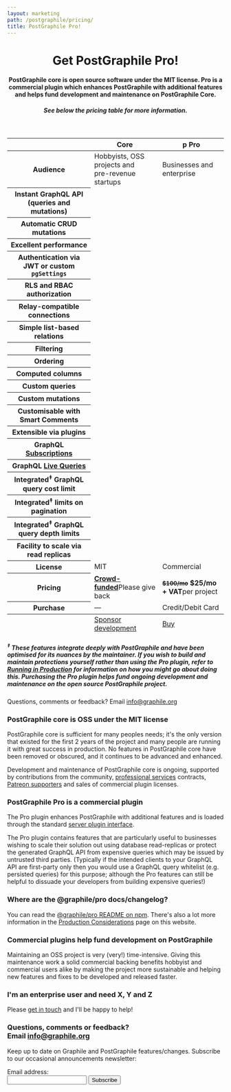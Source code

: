 ```yaml
---
layout: marketing
path: /postgraphile/pricing/
title: PostGraphile Pro!
---
```


<header class='hero simple'>
<div class='container'>
<div class='row'>
<div class='col-xs-12'>
<div class='hero-block'>

# Get PostGraphile Pro!

#### PostGraphile core is open source software under the MIT license. Pro is a commercial plugin which enhances PostGraphile with additional features and helps fund development and maintenance on PostGraphile Core.

##### See below the pricing table for more information.

</div>
</div>
</div>
</div>
</header>

<!-- **************************************** -->

<section>
<div class='container'>

<div class='row'>
<div class='text-center col-xs-12'>

<table class='pricing-table'>
  <thead>

<tr>
  <th></th>
  <th><span class="f3 fab fa-github"></span> Core</th>
  <th><span class='plan-pro'><span class='first-letter'>p</span></span> Pro</th>
</tr>

</thead>
<tbody>

<tr>
  <th>Audience</th>
  <td>Hobbyists, OSS projects and<br />pre-revenue startups</td>
  <td>Businesses and enterprise</td>
</tr>

<tr>
  <th>Instant GraphQL API<br />(queries and mutations)</th>
  <td><span class='fas fa-check-circle'></span></td>
  <td><span class='fas fa-check-circle'></span></td>
</tr>

<tr>
  <th>Automatic CRUD mutations</th>
  <td><span class='fas fa-check-circle'></span></td>
  <td><span class='fas fa-check-circle'></span></td>
</tr>

<tr>
  <th>Excellent performance</th>
  <td><span class='fas fa-check-circle'></span></td>
  <td><span class='fas fa-check-circle'></span></td>
</tr>

<tr>
  <th>Authentication via JWT or custom <code>pgSettings</code></th>
  <td><span class='fas fa-check-circle'></span></td>
  <td><span class='fas fa-check-circle'></span></td>
</tr>

<tr>
  <th>RLS and RBAC authorization</th>
  <td><span class='fas fa-check-circle'></span></td>
  <td><span class='fas fa-check-circle'></span></td>
</tr>

<tr>
  <th>Relay-compatible connections</th>
  <td><span class='fas fa-check-circle'></span></td>
  <td><span class='fas fa-check-circle'></span></td>
</tr>

<tr>
  <th>Simple list-based relations</th>
  <td><span class='fas fa-check-circle'></span></td>
  <td><span class='fas fa-check-circle'></span></td>
</tr>

<tr>
  <th>Filtering</th>
  <td><span class='fas fa-check-circle'></span></td>
  <td><span class='fas fa-check-circle'></span></td>
</tr>

<tr>
  <th>Ordering</th>
  <td><span class='fas fa-check-circle'></span></td>
  <td><span class='fas fa-check-circle'></span></td>
</tr>

<tr>
  <th>Computed columns</th>
  <td><span class='fas fa-check-circle'></span></td>
  <td><span class='fas fa-check-circle'></span></td>
</tr>

<tr>
  <th>Custom queries</th>
  <td><span class='fas fa-check-circle'></span></td>
  <td><span class='fas fa-check-circle'></span></td>
</tr>

<tr>
  <th>Custom mutations</th>
  <td><span class='fas fa-check-circle'></span></td>
  <td><span class='fas fa-check-circle'></span></td>
</tr>

<tr>
  <th>Customisable with<br />Smart Comments</th>
  <td><span class='fas fa-check-circle'></span></td>
  <td><span class='fas fa-check-circle'></span></td>
</tr>

<tr>
  <th>Extensible via plugins</th>
  <td><span class='fas fa-check-circle'></span></td>
  <td><span class='fas fa-check-circle'></span></td>
</tr>

<tr>
  <th>GraphQL <a href="/postgraphile/subscriptions/">Subscriptions</a></th>
  <td><span class='fas fa-check-circle'></span></td>
  <td><span class='fas fa-check-circle'></span></td>
</tr>

<tr>
  <th>GraphQL <a href="/postgraphile/live-queries/">Live Queries</a></th>
  <td><span class='fas fa-check-circle'></span></td>
  <td><span class='fas fa-check-circle'></span></td>
</tr>

<tr>
  <th>Integrated<sup>‡</sup> GraphQL query cost limit</th>
  <td><span class='fas fa-times-circle'></span></td>
  <td><span class='fas fa-check-circle'></span></td>
</tr>

<tr>
  <th>Integrated<sup>‡</sup> limits on pagination</th>
  <td><span class='fas fa-times-circle'></span></td>
  <td><span class='fas fa-check-circle'></span></td>
</tr>

<tr>
  <th>Integrated<sup>‡</sup> GraphQL query depth limits</th>
  <td><span class='fas fa-times-circle'></span></td>
  <td><span class='fas fa-check-circle'></span></td>
</tr>

<tr>
  <th>Facility to scale via read replicas</th>
  <td><span class='fas fa-times-circle'></span></td>
  <td><span class='fas fa-check-circle'></span></td>
</tr>

<tr>
  <th>License</th>
  <td>MIT</td>
  <td>Commercial</td>
</tr>

<tr>
  <th>Pricing</th>
  <td><strong><a href='/sponsor'>Crowd-funded</a></strong><span class='note'>Please give back</span></td>
  <td><strong><small><s>$100/mo</s></small> $25/mo + VAT</strong><span class='note'>per project</span></td>
</tr>

<tr>
  <th>Purchase</th>
  <td>&mdash;</td>
  <td>Credit/Debit Card</td>
</tr>

  </tbody>
  <tfoot>

<tr>
  <th></th>
  <td><a class='button--solid' href='https://patreon.com/benjie'>Sponsor development <span class='fas fa-external-link-square-alt'></span></a></td>
  <td><a class='button--solid' href='https://store.graphile.com'>Buy <span class='fas fa-external-link-square-alt'></span></a></td>
</tr>

  </tfoot>

</table>

##### <sup>‡</sup> These features integrate deeply with PostGraphile and have been optimised for its nuances by the maintainer. If you wish to build and maintain protections yourself rather than using the Pro plugin, refer to [Running in Production](/postgraphile/production/) for information on how you might go about doing this. Purchasing the Pro plugin helps fund ongoing development and maintenance on the open source PostGraphile project.

Questions, comments or feedback? Email <a href="mailto:info@graphile.org?subject=Pricing%20question/comment/feedback:)">info@graphile.org</a>

</div>
</div>

</div>
</section>

<section>
<div class='container'>

<div class='row'>
<div class='text-center col-xs-12'>

### PostGraphile core is OSS under the MIT license

PostGraphile core is sufficient for many peoples needs; it's the only version
that existed for the first 2 years of the project and many people are running
it with great success in production. No features in PostGraphile core have
been removed or obscured, and it continues to be advanced and enhanced.

Development and maintenance of PostGraphile core is ongoing, supported by
contributions from the community, [professional services](/support/) contracts,
[Patreon supporters](https://patreon.com/benjie) and sales of commercial plugin
licenses.

### PostGraphile Pro is a commercial plugin

The Pro plugin enhances PostGraphile with additional features and is loaded
through the standard [server plugin interface](/postgraphile/plugins/).

The Pro plugin contains features that are particularly useful to businesses
wishing to scale their solution out using database read-replicas or protect the
generated GraphQL API from expensive queries which may be issued by untrusted
third parties. (Typically if the intended clients to your GraphQL API are
first-party only then you would use a GraphQL query whitelist (e.g. persisted
queries) for this purpose; although the Pro features can still be helpful to
dissuade your developers from building expensive queries!)

### Where are the @graphile/pro docs/changelog?

You can read the [@graphile/pro README on
npm](https://www.npmjs.com/package/@graphile/pro). There's also a lot more
information in the [Production Considerations](/postgraphile/production) page
on this website.

### Commercial plugins help fund development on PostGraphile

Maintaining an OSS project is very (very!) time-intensive. Giving this
maintenance work a solid commercial backing benefits hobbyist and commercial
users alike by making the project more sustainable and helping new features and
fixes to be developed and released faster.

### I'm an enterprise user and need X, Y and Z

Please [get in touch](mailto:benjie@graphile.org?subject=Enterprise) and I'll
be happy to help!

</div>
</div>
</div>
</section>

<!-- **************************************** -->

<section class='mailinglist'>
<div class='container'>

<div class='row'>
<div class='col-xs-12'>
<div class='hero-block'>

<h3>
Questions, comments or feedback?
<br />
Email <a href="mailto:info@graphile.org?subject=Pricing%20question/comment/feedback:)">info@graphile.org</a>
</h3>

<form action="//graphile.us16.list-manage.com/subscribe/post?u=d103f710cf00a9273b55e8e9b&amp;id=c3a9eb5c4e" method="post"
id="mc-embedded-subscribe-form" name="mc-embedded-subscribe-form" class="validate" target="_blank" novalidate>
  <div id="mc_embed_signup_scroll" class="center hero-block">
    <p>Keep up to date on Graphile and PostGraphile features/changes.
    Subscribe to our occasional announcements newsletter:</p>
    <div class="mc-field-group form-inline justify-content-center">
      <div class='form-group'>
        <div class="mb2">
          <label class="label--small" for="mce-EMAIL">Email address:</label>
        </div>
          <input
            autocapitalize="off"
            autocomplete="off"
            autocorrect="off"
            class="input-text mb0-ns mb1"
            id="mce-EMAIL"
            name="EMAIL"
            spellcheck="false"
            type="email"
            value=""
          />
        <!-- real people should not fill this in and expect good things - do not remove this or risk form bot signups-->
        <div style="position: absolute; left: -5000px;" aria-hidden="true"><input type="text" name="b_d103f710cf00a9273b55e8e9b_c3a9eb5c4e" tabindex="-1" value="" /></div>
        <input
          class="button--solid"
          id="mc-embedded-subscribe"
          name="subscribe"
          type="submit"
          value="Subscribe"
        />
      </div>
      <div id="mce-responses" class="clear">
        <div class="response" id="mce-error-response" style="display:none"></div>
        <div class="response" id="mce-success-response" style="display:none"></div>
      </div>
    </div>
  </div>
</form>

</div>
</div>
</div>

</div>
</section>

<!-- **************************************** -->
